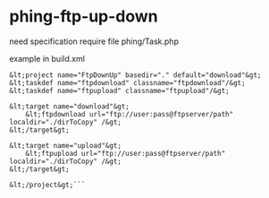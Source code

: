 phing-ftp-up-down
=================
need specification require file phing/Task.php

example in build.xml

```&lt;?xml version="1.0" encoding="UTF-8"?&gt;
&lt;project name="FtpDownUp" basedir="." default="download"&gt;
&lt;taskdef name="ftpdownload" classname="ftpdownload"/&gt;
&lt;taskdef name="ftpupload" classname="ftpupload"/&gt;

&lt;target name="download"&gt;
    &lt;ftpdownload url="ftp://user:pass@ftpserver/path" localdir="./dirToCopy" /&gt;
&lt;/target&gt;

&lt;target name="upload"&gt;
    &lt;ftpupload url="ftp://user:pass@ftpserver/path" localdir="./dirToCopy" /&gt;
&lt;/target&gt;

&lt;/project&gt;```
